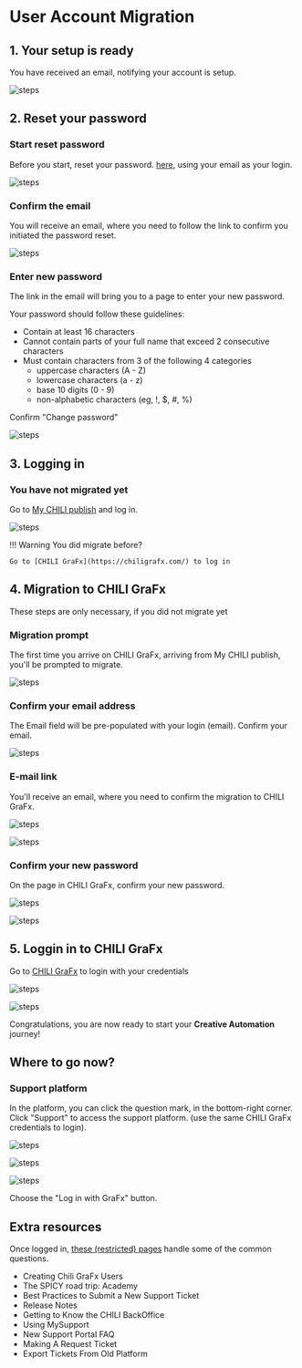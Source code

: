 # User Account Migration

## 1. Your setup is ready

You have received an email, notifying your account is setup.

![steps](migrate-1.png)

## 2. Reset your password

### Start reset password

Before you start, reset your password. [here](https://my.chili-publish.com/Account/ResetPassword), using your email as your login.

![steps](migrate-2.png)

### Confirm the email

You will receive an email, where you need to follow the link to confirm you initiated the password reset.

![steps](migrate-3.png)

### Enter new password

The link in the email will bring you to a page to enter your new password.

Your password should follow these guidelines:

- Contain at least 16 characters
- Cannot contain parts of your full name that exceed 2 consecutive characters
- Must contain characters from 3 of the following 4 categories
	- uppercase characters (A - Z)
	- lowercase characters (a - z)
	- base 10 digits (0 - 9)
	- non-alphabetic characters (eg, !, $, #, %)

Confirm "Change password"

![steps](migrate-4.png)

## 3. Logging in

### You have not migrated yet

Go to [My CHILI publish](https://my.chili-publish.com) and log in.

![steps](migrate-5.png)

!!! Warning
	You did migrate before?

	Go to [CHILI GraFx](https://chiligrafx.com/) to log in

## 4. Migration to CHILI GraFx

These steps are only necessary, if you did not migrate yet

### Migration prompt

The first time you arrive on CHILI GraFx, arriving from My CHILI publish, you'll be prompted to migrate.

![steps](migrate-6.png)

### Confirm your email address

The Email field will be pre-populated with your login (email).
Confirm your email.

![steps](migrate-7.png)

### E-mail link

You'll receive an email, where you need to confirm the migration to CHILI GraFx.

![steps](migrate-8.png)

![steps](migrate-9.png)

### Confirm your new password

On the page in CHILI GraFx, confirm your new password.

![steps](migrate-10.png)

![steps](migrate-11.png)

## 5. Loggin in to CHILI GraFx

Go to [CHILI GraFx](https://chiligrafx.com/) to login with your credentials

![steps](migrate-12.png)

![steps](migrate-13.png)

Congratulations, you are now ready to start your **Creative Automation** journey!

## Where to go now?

### Support platform

In the platform, you can click the question mark, in the bottom-right corner.
Click "Support" to access the support platform. (use the same CHILI GraFx credentials to login).

![steps](migrate-14.png)

![steps](migrate-15.png)

![steps](migrate-16.png)

Choose the "Log in with GraFx" button.

## Extra resources

Once logged in, [these (restricted) pages](https://mysupport.chili-publish.com/hc/en-us/sections/360003701560-Welcome-Aboard) handle some of the common questions.

- Creating Chili GraFx Users
- The SPICY road trip: Academy
- Best Practices to Submit a New Support Ticket
- Release Notes
- Getting to Know the CHILI BackOffice
- Using MySupport
- New Support Portal FAQ
- Making A Request Ticket
- Export Tickets From Old Platform

